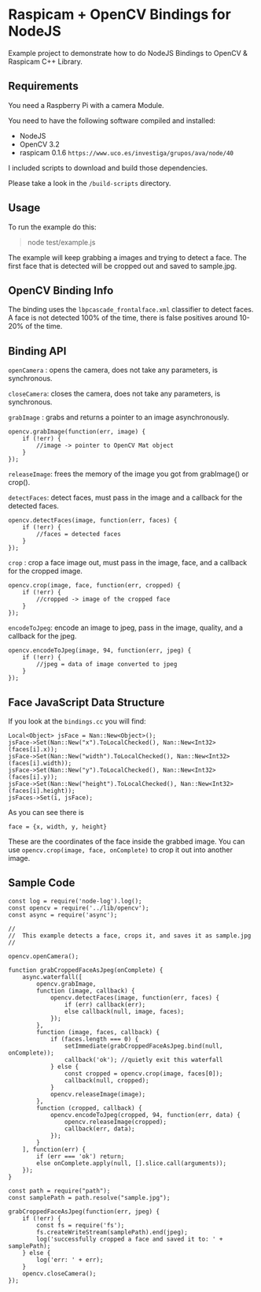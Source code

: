 # Raspicam + OpenCV Bindings for NodeJS

Example project to demonstrate how to do NodeJS Bindings to OpenCV & Raspicam C++ Library.

## Requirements

You need a Raspberry Pi with a camera Module.

You need to have the following software compiled and installed:

* NodeJS
* OpenCV 3.2
* raspicam 0.1.6 `https://www.uco.es/investiga/grupos/ava/node/40`

I included scripts to download and build those dependencies.

Please take a look  in the `/build-scripts` directory.

## Usage

To run the example do this:

> node test/example.js

The example will keep grabbing a images and trying to detect a face.
The first face that is detected will be cropped out and saved to sample.jpg.

## OpenCV Binding Info

The binding uses the `lbpcascade_frontalface.xml` classifier to detect faces.
A face is not detected 100% of the time, there is false positives around 10-20% of the time.

## Binding API

`openCamera` : opens the camera, does not take any parameters, is synchronous.

`closeCamera`: closes the camera, does not take any parameters, is synchronous.

`grabImage`  : grabs and returns a pointer to an image asynchronously.

	opencv.grabImage(function(err, image) {
		if (!err) {
			//image -> pointer to OpenCV Mat object
		}
	});
	
`releaseImage`: frees the memory of the image you got from grabImage() or crop().

`detectFaces`: detect faces, must pass in the image and a callback for the detected faces.

	opencv.detectFaces(image, function(err, faces) {
		if (!err) {
			//faces = detected faces
		}
	});
	
`crop` : crop a face image out, must pass in the image, face, and a callback for the cropped image. 

	opencv.crop(image, face, function(err, cropped) {
		if (!err) {
			//cropped -> image of the cropped face
		}
	});
	
`encodeToJpeg`: encode an image to jpeg, pass in the image, quality, and a callback for the jpeg.

	opencv.encodeToJpeg(image, 94, function(err, jpeg) {
		if (!err) {
			//jpeg = data of image converted to jpeg
		}
	});

## Face JavaScript Data Structure

If you look at the `bindings.cc` you will find:

	Local<Object> jsFace = Nan::New<Object>();
	jsFace->Set(Nan::New("x").ToLocalChecked(), Nan::New<Int32>(faces[i].x));
	jsFace->Set(Nan::New("width").ToLocalChecked(), Nan::New<Int32>(faces[i].width));
	jsFace->Set(Nan::New("y").ToLocalChecked(), Nan::New<Int32>(faces[i].y));
	jsFace->Set(Nan::New("height").ToLocalChecked(), Nan::New<Int32>(faces[i].height));
	jsFaces->Set(i, jsFace);
	
As you can see there is 
	
	face = {x, width, y, height}

These are the coordinates of the face inside the grabbed image.
You can use `opencv.crop(image, face, onComplete)` to crop it out into another image.

## Sample Code

```
const log = require('node-log').log();
const opencv = require('../lib/opencv');
const async = require('async');

//
//	This example detects a face, crops it, and saves it as sample.jpg
//

opencv.openCamera();

function grabCroppedFaceAsJpeg(onComplete) {
	async.waterfall([
	    opencv.grabImage,
  	    function (image, callback) {
  	    	opencv.detectFaces(image, function(err, faces) {
  	    		if (err) callback(err);
  	    		else callback(null, image, faces);
  	    	});
  	    },
  	    function (image, faces, callback) {
  	    	if (faces.length === 0) {
  	    		setImmediate(grabCroppedFaceAsJpeg.bind(null, onComplete));
  	    		callback('ok'); //quietly exit this waterfall
  	    	} else {
  	    		const cropped = opencv.crop(image, faces[0]);
  	    		callback(null, cropped);
  	    	}
  	    	opencv.releaseImage(image);
  	    },
  	    function (cropped, callback) {
	  	  	opencv.encodeToJpeg(cropped, 94, function(err, data) {
	  			opencv.releaseImage(cropped);
	  			callback(err, data);
	  		});
  	    }
  	], function(err) {
 		if (err === 'ok') return;
 		else onComplete.apply(null, [].slice.call(arguments));
 	});
}

const path = require("path");
const samplePath = path.resolve("sample.jpg"); 

grabCroppedFaceAsJpeg(function(err, jpeg) {
	if (!err) {
		const fs = require('fs');
		fs.createWriteStream(samplePath).end(jpeg);
		log('successfully cropped a face and saved it to: ' + samplePath);
	} else {
		log('err: ' + err);
	}
	opencv.closeCamera();
});
```



